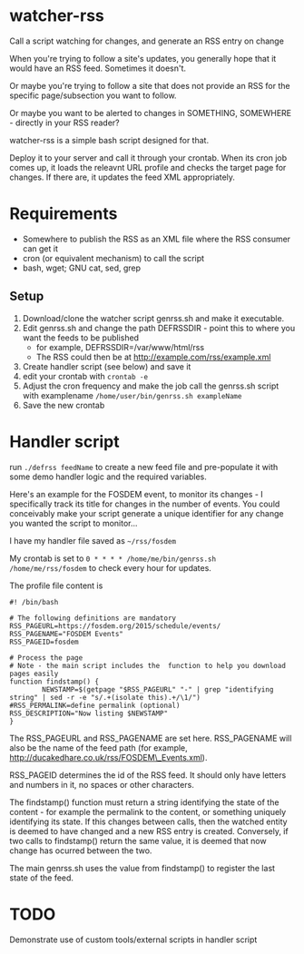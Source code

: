 watcher-rss
===========

Call a script watching for changes, and generate an RSS entry on change

When you're trying to follow a site's updates, you generally hope that it would have an RSS feed. Sometimes it doesn't.

Or maybe you're trying to follow a site that does not provide an RSS for the specific page/subsection you want to follow.

Or maybe you want to be alerted to changes in SOMETHING, SOMEWHERE - directly in your RSS reader?

watcher-rss is a simple bash script designed for that.

Deploy it to your server and call it through your crontab. When its cron job comes up, it loads the releavnt URL profile and checks the target page for changes. If there are, it updates the feed XML appropriately.

Requirements
===

* Somewhere to publish the RSS as an XML file where the RSS consumer can get it
* cron (or equivalent mechanism) to call the script
* bash, wget; GNU cat, sed, grep

Setup
---

1. Download/clone the watcher script genrss.sh and make it executable.
2. Edit genrss.sh and change the path DEFRSSDIR - point this to where you want the feeds to be published
    * for example, DEFRSSDIR=/var/www/html/rss
    * The RSS could then be at http://example.com/rss/example.xml
2. Create handler script (see below) and save it
3. edit your crontab with `crontab -e`
4. Adjust the cron frequency and make the job call the genrss.sh script with examplename `/home/user/bin/genrss.sh exampleName`
5. Save the new crontab

Handler script
===

run `./defrss feedName` to create a new feed file and pre-populate it with some demo handler logic and the required variables.

Here's an example for the FOSDEM event, to monitor its changes - I specifically track its title for changes in the number of events. You could conceivably make your script generate a unique identifier for any change you wanted the script to monitor...

I have my handler file saved as `~/rss/fosdem`

My crontab is set to `0 * * * * /home/me/bin/genrss.sh /home/me/rss/fosdem` to check every hour for updates.

The profile file content is

	#! /bin/bash
	
	# The following definitions are mandatory
	RSS_PAGEURL=https://fosdem.org/2015/schedule/events/
	RSS_PAGENAME="FOSDEM Events"
	RSS_PAGEID=fosdem
	
	# Process the page
	# Note - the main script includes the  function to help you download pages easily
	function findstamp() {
	        NEWSTAMP=$(getpage "$RSS_PAGEURL" "-" | grep "identifying string" | sed -r -e "s/.+(isolate this).+/\1/")
	#RSS_PERMALINK=define permalink (optional)
	RSS_DESCRIPTION="Now listing $NEWSTAMP"
	}

The RSS\_PAGEURL and RSS\_PAGENAME are set here. RSS\_PAGENAME will also be the name of the feed path (for example, http://ducakedhare.co.uk/rss/FOSDEM\_Events.xml).

RSS\_PAGEID determines the id of the RSS feed. It should only have letters and numbers in it, no spaces or other characters.

The findstamp() function must return a string identifying the state of the content - for example the permalink to the content, or something uniquely identifying its state. If this changes between calls, then the watched entity is deemed to have changed and a new RSS entry is created. Conversely, if two calls to findstamp() return the same value, it is deemed that now change has ocurred between the two.

The main genrss.sh uses the value from findstamp() to register the last state of the feed.

TODO
===

Demonstrate use of custom tools/external scripts in handler script
